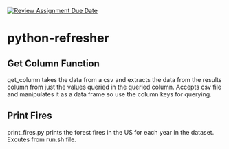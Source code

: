 [![Review Assignment Due Date](https://classroom.github.com/assets/deadline-readme-button-22041afd0340ce965d47ae6ef1cefeee28c7c493a6346c4f15d667ab976d596c.svg)](https://classroom.github.com/a/_G_SdF8U)
# python-refresher

## Get Column Function

get_column takes the data from a csv and extracts the data from the results column from just the values queried in the queried column. Accepts csv file and manipulates it as a data frame so use the column keys for querying. 

## Print Fires

print_fires.py prints the forest fires in the US for each year in the dataset. Excutes from run.sh file.